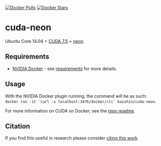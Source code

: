 [![Docker Pulls](https://img.shields.io/docker/pulls/kaixhin/cuda-neon.svg)](https://hub.docker.com/r/kaixhin/cuda-neon/)
[![Docker Stars](https://img.shields.io/docker/stars/kaixhin/cuda-neon.svg)](https://hub.docker.com/r/kaixhin/cuda-neon/)

cuda-neon
=========
Ubuntu Core 14.04 + [CUDA 7.5](http://www.nvidia.com/object/cuda_home_new.html) + [neon](http://neon.nervanasys.com/).

Requirements
------------

- [NVIDIA Docker](https://github.com/NVIDIA/nvidia-docker) - see [requirements](https://github.com/NVIDIA/nvidia-docker/wiki/CUDA#requirements) for more details.

Usage
-----
With the NVIDIA Docker plugin running, the command will be as such: ``docker run -it `curl -s localhost:3476/docker/cli` kaixhin/cuda-neon``.

For more information on CUDA on Docker, see the [repo readme](https://github.com/Kaixhin/dockerfiles#cuda).


Citation
--------
If you find this useful in research please consider [citing this work](https://github.com/Kaixhin/dockerfiles/blob/master/CITATION.md).
